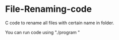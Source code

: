 # File-Renaming-code
C code to rename all files with certain name in folder.

You can run code using "./program <folderPath> <oldName> <newName>"
